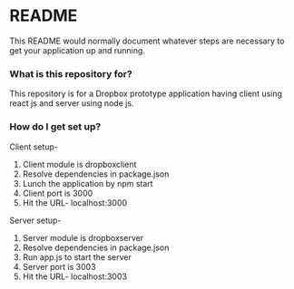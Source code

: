 # README #

This README would normally document whatever steps are necessary to get your application up and running.

### What is this repository for? ###
This repository is for a Dropbox prototype application having client using react js and server using node js.

### How do I get set up? ###
Client setup-
1) Client module is dropboxclient
2) Resolve dependencies in package.json
3) Lunch the application by npm start
4) Client port is 3000 
5) Hit the URL- localhost:3000

Server setup-
1) Server module is dropboxserver
2) Resolve dependencies in package.json
3) Run app.js to start the server
4) Server port is 3003
5) Hit the URL- localhost:3003



